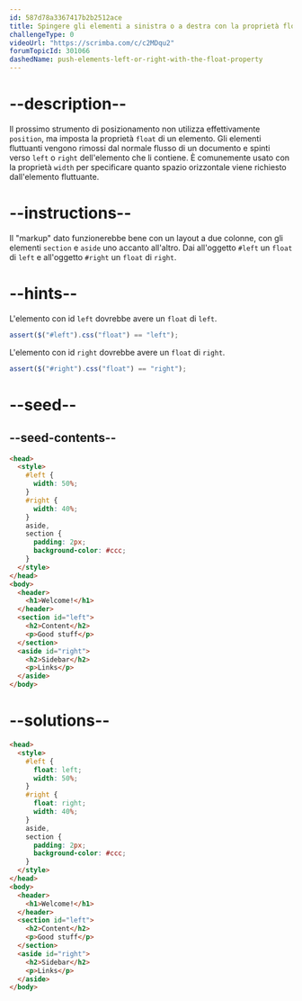 ```yaml
---
id: 587d78a3367417b2b2512ace
title: Spingere gli elementi a sinistra o a destra con la proprietà float
challengeType: 0
videoUrl: "https://scrimba.com/c/c2MDqu2"
forumTopicId: 301066
dashedName: push-elements-left-or-right-with-the-float-property
---
```


# --description--

Il prossimo strumento di posizionamento non utilizza effettivamente `position`, ma imposta la proprietà `float` di un elemento. Gli elementi fluttuanti vengono rimossi dal normale flusso di un documento e spinti verso `left` o `right` dell'elemento che li contiene. È comunemente usato con la proprietà `width` per specificare quanto spazio orizzontale viene richiesto dall'elemento fluttuante.

# --instructions--

Il "markup" dato funzionerebbe bene con un layout a due colonne, con gli elementi `section` e `aside` uno accanto all'altro. Dai all'oggetto `#left` un `float` di `left` e all'oggetto `#right` un `float` di `right`.

# --hints--

L'elemento con id `left` dovrebbe avere un `float` di `left`.

```js
assert($("#left").css("float") == "left");
```

L'elemento con id `right` dovrebbe avere un `float` di `right`.

```js
assert($("#right").css("float") == "right");
```

# --seed--

## --seed-contents--

```html
<head>
  <style>
    #left {
      width: 50%;
    }
    #right {
      width: 40%;
    }
    aside,
    section {
      padding: 2px;
      background-color: #ccc;
    }
  </style>
</head>
<body>
  <header>
    <h1>Welcome!</h1>
  </header>
  <section id="left">
    <h2>Content</h2>
    <p>Good stuff</p>
  </section>
  <aside id="right">
    <h2>Sidebar</h2>
    <p>Links</p>
  </aside>
</body>
```

# --solutions--

```html
<head>
  <style>
    #left {
      float: left;
      width: 50%;
    }
    #right {
      float: right;
      width: 40%;
    }
    aside,
    section {
      padding: 2px;
      background-color: #ccc;
    }
  </style>
</head>
<body>
  <header>
    <h1>Welcome!</h1>
  </header>
  <section id="left">
    <h2>Content</h2>
    <p>Good stuff</p>
  </section>
  <aside id="right">
    <h2>Sidebar</h2>
    <p>Links</p>
  </aside>
</body>
```
